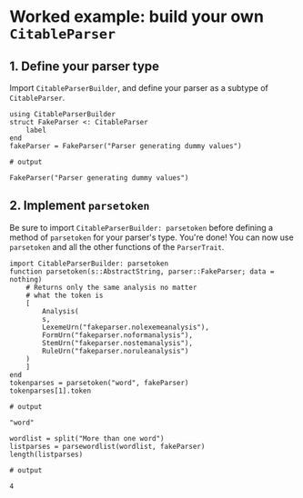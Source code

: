 # Worked example: build your own `CitableParser`


## 1. Define your parser type

Import `CitableParserBuilder`, and define your parser as a subtype of `CitableParser`.
```doctest buildone
using CitableParserBuilder
struct FakeParser <: CitableParser
    label
end
fakeParser = FakeParser("Parser generating dummy values")

# output

FakeParser("Parser generating dummy values")
```


## 2. Implement `parsetoken`

Be sure to import `CitableParserBuilder: parsetoken` before defining a method of `parsetoken` for your parser's type.  You're done!  You can now use `parsetoken` and all the other functions of the `ParserTrait`.

```doctest buildone
import CitableParserBuilder: parsetoken
function parsetoken(s::AbstractString, parser::FakeParser; data = nothing) 
    # Returns only the same analysis no matter
    # what the token is
    [
        Analysis(
        s,
        LexemeUrn("fakeparser.nolexemeanalysis"),
        FormUrn("fakeparser.noformanalysis"),
        StemUrn("fakeparser.nostemanalysis"),
        RuleUrn("fakeparser.noruleanalysis")
    )
    ]
end
tokenparses = parsetoken("word", fakeParser)
tokenparses[1].token

# output

"word"
```

```doctest buildone
wordlist = split("More than one word")
listparses = parsewordlist(wordlist, fakeParser)
length(listparses)

# output

4
```
    

